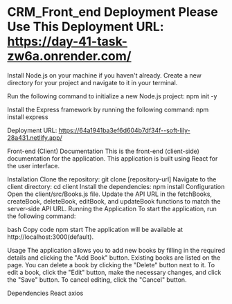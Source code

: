 # CRM_Front_end  Deployment Please Use This Deployment URL: https://day-41-task-zw6a.onrender.com/


Install Node.js on your machine if you haven't already.
Create a new directory for your project and navigate to it in your terminal.

Run the following command to initialize a new Node.js project:
npm init -y

Install the Express framework by running the following command:
npm install express

Deployment URL: https://64a1941ba3ef6d604b7df34f--soft-lily-28a431.netlify.app/


Front-end (Client) Documentation
This is the front-end (client-side) documentation for the application. This application is built using React for the user interface.

Installation
Clone the repository: git clone [repository-url]
Navigate to the client directory: cd client
Install the dependencies: npm install
Configuration
Open the client/src/Books.js file.
Update the API URL in the fetchBooks, createBook, deleteBook, editBook, and updateBook functions to match the server-side API URL.
Running the Application
To start the application, run the following command:

bash
Copy code
npm start
The application will be available at http://localhost:3000(default).

Usage
The application allows you to add new books by filling in the required details and clicking the "Add Book" button.
Existing books are listed on the page. You can delete a book by clicking the "Delete" button next to it.
To edit a book, click the "Edit" button, make the necessary changes, and click the "Save" button.
To cancel editing, click the "Cancel" button.

Dependencies
React
axios
